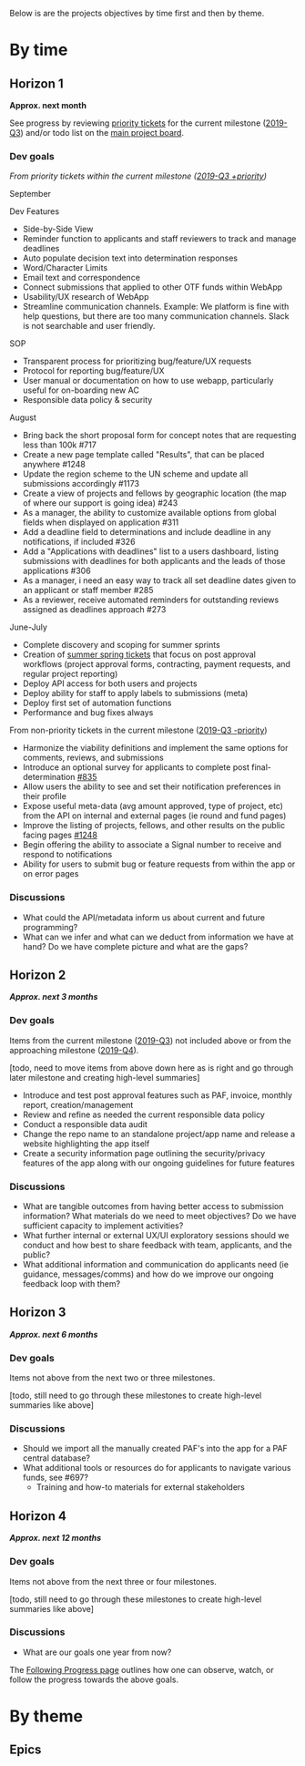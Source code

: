 Below is are the projects objectives by time first and then by theme.

# By time
## Horizon 1
**Approx. next month**

See progress by reviewing [priority tickets](https://github.com/OpenTechFund/opentech.fund/labels/priority) for the current milestone ([2019-Q3](https://github.com/OpenTechFund/opentech.fund/milestone/2)) and/or todo list on the [main project board](https://github.com/OpenTechFund/opentech.fund/projects/2). 

### Dev goals
_From priority tickets within the current milestone ([2019-Q3 +priority](https://github.com/OpenTechFund/opentech.fund/issues?page=2&q=is%3Aopen+is%3Aissue+label%3Apriority+milestone%3A2019-Q3&utf8=%E2%9C%93))_

September

Dev Features
* Side-by-Side View
* Reminder function to applicants and staff reviewers to track and manage deadlines 
* Auto populate decision text into determination responses
* Word/Character Limits 
* Email text and correspondence
* Connect submissions that applied to other OTF funds within WebApp
* Usability/UX research of WebApp
* Streamline communication channels. Example: We platform is fine with help questions, but there are too many communication channels. Slack is not searchable and user friendly. 

SOP
* Transparent process for prioritizing bug/feature/UX requests
* Protocol for reporting bug/feature/UX 
* User manual or documentation on how to use webapp, particularly useful for on-boarding new AC
* Responsible data policy & security

August 
* Bring back the short proposal form for concept notes that are requesting less than 100k #717
* Create a new page template called "Results", that can be placed anywhere #1248
* Update the region scheme to the UN scheme and update all submissions accordingly #1173 
* Create a view of projects and fellows by geographic location (the map of where our support is going idea) #243 
* As a manager, the ability to customize available options from global fields when displayed on application #311
* Add a deadline field to determinations and include deadline in any notifications, if included #326
* Add a "Applications with deadlines" list to a users dashboard, listing submissions with deadlines for both applicants and the leads of those applications #306 
* As a manager, i need an easy way to track all set deadline dates given to an applicant or staff member #285
* As a reviewer, receive automated reminders for outstanding reviews assigned as deadlines approach #273

June-July
* Complete discovery and scoping for summer sprints
* Creation of [summer spring tickets](https://github.com/OpenTechFund/opentech.fund/issues?q=is%3Aopen+is%3Aissue+label%3Apost-approval) that focus on post approval workflows (project approval forms, contracting, payment requests, and regular project reporting) 
* Deploy API access for both users and projects
* Deploy ability for staff to apply labels to submissions (meta)
* Deploy first set of automation functions
* Performance and bug fixes always

From non-priority tickets in the current milestone ([2019-Q3 -priority](https://github.com/OpenTechFund/opentech.fund/issues?utf8=%E2%9C%93&q=is%3Aopen+is%3Aissue+-label%3Apriority+milestone%3A2019-Q3+))

* Harmonize the viability definitions and implement the same options for comments, reviews, and submissions
* Introduce an optional survey for applicants to complete post final-determination [#835](https://github.com/OpenTechFund/opentech.fund/issues/835)
* Allow users the ability to see and set their notification preferences in their profile
* Expose useful meta-data (avg amount approved, type of project, etc) from the API on internal and external pages (ie round and fund pages) 
* Improve the listing of projects, fellows, and other results on the public facing pages [#1248](https://github.com/OpenTechFund/opentech.fund/issues/1248)
* Begin offering the ability to associate a Signal number to receive and respond to notifications
* Ability for users to submit bug or feature requests from within the app or on error pages

### Discussions 
* What could the API/metadata inform us about current and future programming?
* What can we infer and what can we deduct from information we have at hand? Do we have complete picture and what are the gaps?

## Horizon 2
**_Approx. next 3 months_**

### Dev goals
Items from the current milestone ([2019-Q3](https://github.com/OpenTechFund/opentech.fund/milestone/2)) not included above or from the approaching milestone ([2019-Q4](https://github.com/OpenTechFund/opentech.fund/milestone/3)).

[todo, need to move items from above down here as is right and go through later milestone and creating high-level summaries]

* Introduce and test post approval features such as PAF, invoice, monthly report, creation/management
* Review and refine as needed the current responsible data policy
* Conduct a responsible data audit
* Change the repo name to an standalone project/app name and release a website highlighting the app itself
* Create a security information page outlining the security/privacy features of the app along with our ongoing guidelines for future features


### Discussions
* What are tangible outcomes from having better access to submission information? What materials do we need to meet objectives? Do we have sufficient capacity to implement activities?
* What further internal or external UX/UI exploratory sessions should we conduct and how best to share feedback with team, applicants, and the public?
* What additional information and communication do applicants need (ie guidance, messages/comms) and how do we improve our ongoing feedback loop with them?

## Horizon 3
**_Approx. next 6 months_**

### Dev goals
Items not above from the next two or three milestones.

[todo, still need to go through these milestones to create high-level summaries like above]

### Discussions

* Should we import all the manually created PAF's into the app for a PAF central database?
* What additional tools or resources do for applicants to navigate various funds, see #697?
  * Training and how-to materials for external stakeholders

## Horizon 4
**_Approx. next 12 months_**

### Dev goals
Items not above from the next three or four milestones.

[todo, still need to go through these milestones to create high-level summaries like above]

### Discussions
* What are our goals one year from now?

The [Following Progress page](https://github.com/OpenTechFund/opentech.fund/wiki/Following-progress) outlines how one can observe, watch, or follow the progress towards the above goals.

# By theme

## Epics
